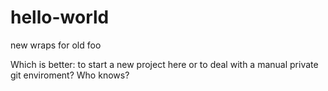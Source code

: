 # hello-world
new wraps for old foo

Which is better: to start a new project here or to deal with a manual private git enviroment? Who knows?
